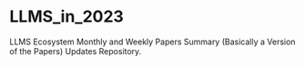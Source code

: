 # LLMS_in_2023

LLMS Ecosystem Monthly and Weekly Papers Summary (Basically a Version of the Papers) Updates Repository.

